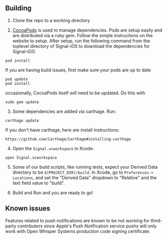 ## Building

1) Clone the repo to a working directory

2) [CocoaPods](http://cocoapods.org) is used to manage dependencies. Pods are setup easily and are distributed via a ruby gem. Follow the simple instructions on the website to setup. After setup, run the following command from the toplevel directory of Signal-iOS to download the dependencies for Signal-iOS:

```
pod install
```
If you are having build issues, first make sure your pods are up to date
```
pod update
pod install
```
occasionally, CocoaPods itself will need to be updated. Do this with
```
sudo gem update
```

3) Some dependencies are added via carthage. Run:
```
carthage update
```
If you don't have carthage, here are install instructions:
```
https://github.com/Carthage/Carthage#installing-carthage
```

4) Open the `Signal.xcworkspace` in Xcode.

```
open Signal.xcworkspace
```

5) Some of our build scripts, like running tests, expect your Derived
Data directory to be `$(PROJECT_DIR)/build`. In Xcode, go to `Preferences-> Locations`,
and set the "Derived Data" dropdown to "Relative" and the text field
value to "build".

6) Build and Run and you are ready to go!

## Known issues

Features related to push notifications are known to be not working for third-party contributors since Apple's Push Notification service pushs will only work with Open Whisper Systems production code signing certificate.


